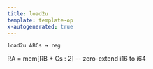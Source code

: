 ```yaml
---
title: load2u
template: template-op
x-autogenerated: true
---
```


`load2u ABCs → reg`

RA = mem[RB + Cs : 2] -- zero-extend i16 to i64
